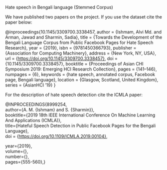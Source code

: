 Hate speech in Bengali language (Stemmed Corpus)

We have published two papers on the project. If you use the dataset cite the paper below:


@inproceedings{10.1145/3309700.3338457,
author = {Ishmam, Alvi Md. and Arman, Jawad and Sharmin, Sadia},
title = {Towards the Development of the Bengali Language Corpus from Public Facebook Pages for Hate Speech Research},
year = {2019},
isbn = {9781450366793},
publisher = {Association for Computing Machinery},
address = {New York, NY, USA},
url = {https://doi.org/10.1145/3309700.3338457},
doi = {10.1145/3309700.3338457},
booktitle = {Proceedings of Asian CHI Symposium 2019: Emerging HCI Research Collection},
pages = {141–146},
numpages = {6},
keywords = {hate speech, annotated corpus, Facebook page, Bengali language},
location = {Glasgow, Scotland, United Kingdom},
series = {AsianHCI ’19}
}

For the description of hate speech detection cite the ICMLA paper:

@INPROCEEDINGS{8999254,  
author={A. M. {Ishmam} and S. {Sharmin}},  
booktitle={2019 18th IEEE International Conference On Machine Learning And Applications (ICMLA)},   
title={Hateful Speech Detection in Public Facebook Pages for the Bengali Language},   
doi = {https://doi.org/10.1109/ICMLA.2019.00104},

year={2019},  
volume={},  
number={},  
pages={555-560},}


  

  
